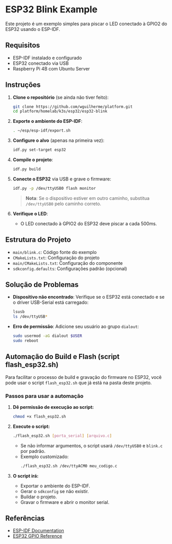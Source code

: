 # ESP32 Blink Example

Este projeto é um exemplo simples para piscar o LED conectado à GPIO2 do ESP32 usando o ESP-IDF.

## Requisitos

- ESP-IDF instalado e configurado
- ESP32 conectado via USB
- Raspberry Pi 4B com Ubuntu Server

## Instruções

1. **Clone o repositório** (se ainda não tiver feito):
   ```sh
   git clone https://github.com/wguilherme/platform.git
   cd platform/homelab/k3s/esp32/esp32-blink
   ```

2. **Exporte o ambiente do ESP-IDF**:
   ```sh
   . ~/esp/esp-idf/export.sh
   ```

3. **Configure o alvo** (apenas na primeira vez):
   ```sh
   idf.py set-target esp32
   ```

4. **Compile o projeto**:
   ```sh
   idf.py build
   ```

5. **Conecte o ESP32** via USB e grave o firmware:
   ```sh
   idf.py -p /dev/ttyUSB0 flash monitor
   ```
   > **Nota**: Se o dispositivo estiver em outro caminho, substitua `/dev/ttyUSB0` pelo caminho correto.

6. **Verifique o LED**:
   - O LED conectado à GPIO2 do ESP32 deve piscar a cada 500ms.

## Estrutura do Projeto

- `main/blink.c`: Código fonte do exemplo
- `CMakeLists.txt`: Configuração do projeto
- `main/CMakeLists.txt`: Configuração do componente
- `sdkconfig.defaults`: Configurações padrão (opcional)

## Solução de Problemas

- **Dispositivo não encontrado**: Verifique se o ESP32 está conectado e se o driver USB-Serial está carregado:
  ```sh
  lsusb
  ls /dev/ttyUSB*
  ```
- **Erro de permissão**: Adicione seu usuário ao grupo `dialout`:
  ```sh
  sudo usermod -aG dialout $USER
  sudo reboot
  ```

## Automação do Build e Flash (script flash_esp32.sh)

Para facilitar o processo de build e gravação do firmware no ESP32, você pode usar o script `flash_esp32.sh` que já está na pasta deste projeto.

### Passos para usar a automação

1. **Dê permissão de execução ao script:**
   ```sh
   chmod +x flash_esp32.sh
   ```

2. **Execute o script:**
   ```sh
   ./flash_esp32.sh [porta_serial] [arquivo.c]
   ```
   - Se não informar argumentos, o script usará `/dev/ttyUSB0` e `blink.c` por padrão.
   - Exemplo customizado:
     ```sh
     ./flash_esp32.sh /dev/ttyACM0 meu_codigo.c
     ```

3. **O script irá:**
   - Exportar o ambiente do ESP-IDF.
   - Gerar o `sdkconfig` se não existir.
   - Buildar o projeto.
   - Gravar o firmware e abrir o monitor serial.

## Referências

- [ESP-IDF Documentation](https://docs.espressif.com/projects/esp-idf/en/latest/)
- [ESP32 GPIO Reference](https://docs.espressif.com/projects/esp-idf/en/latest/esp32/api-reference/peripherals/gpio.html) 